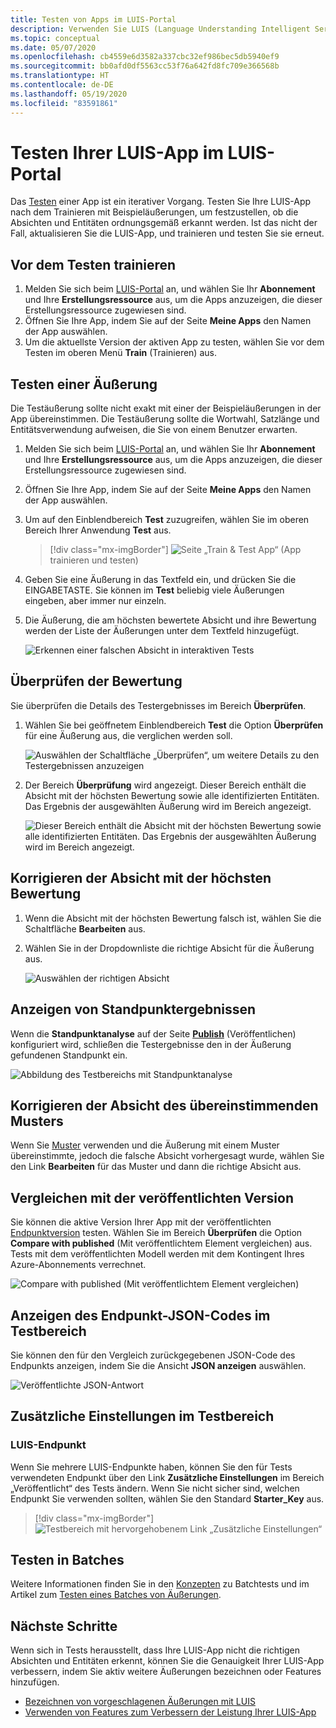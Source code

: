 ```yaml
---
title: Testen von Apps im LUIS-Portal
description: Verwenden Sie LUIS (Language Understanding Intelligent Service), um Ihre Anwendung fortlaufend zu optimieren und ihr Sprachverständnis zu verbessern.
ms.topic: conceptual
ms.date: 05/07/2020
ms.openlocfilehash: cb4559e6d3582a337cbc32ef986bec5db5940ef9
ms.sourcegitcommit: bb0afd0df5563cc53f76a642fd8fc709e366568b
ms.translationtype: HT
ms.contentlocale: de-DE
ms.lasthandoff: 05/19/2020
ms.locfileid: "83591861"
---
```

# <a name="test-your-luis-app-in-the-luis-portal"></a>Testen Ihrer LUIS-App im LUIS-Portal

Das [Testen](luis-concept-test.md) einer App ist ein iterativer Vorgang. Testen Sie Ihre LUIS-App nach dem Trainieren mit Beispieläußerungen, um festzustellen, ob die Absichten und Entitäten ordnungsgemäß erkannt werden. Ist das nicht der Fall, aktualisieren Sie die LUIS-App, und trainieren und testen Sie sie erneut.

<!-- anchors for H2 name changes -->
<a name="train-your-app"></a>
<a name="test-your-app"></a>
<a name="access-the-test-page"></a>
<a name="luis-interactive-testing"></a>

## <a name="train-before-testing"></a>Vor dem Testen trainieren

1. Melden Sie sich beim [LUIS-Portal](https://www.luis.ai) an, und wählen Sie Ihr **Abonnement** und Ihre **Erstellungsressource** aus, um die Apps anzuzeigen, die dieser Erstellungsressource zugewiesen sind.
1. Öffnen Sie Ihre App, indem Sie auf der Seite **Meine Apps** den Namen der App auswählen.
1. Um die aktuellste Version der aktiven App zu testen, wählen Sie vor dem Testen im oberen Menü **Train** (Trainieren) aus.

## <a name="test-an-utterance"></a>Testen einer Äußerung

Die Testäußerung sollte nicht exakt mit einer der Beispieläußerungen in der App übereinstimmen. Die Testäußerung sollte die Wortwahl, Satzlänge und Entitätsverwendung aufweisen, die Sie von einem Benutzer erwarten.

1. Melden Sie sich beim [LUIS-Portal](https://www.luis.ai) an, und wählen Sie Ihr **Abonnement** und Ihre **Erstellungsressource** aus, um die Apps anzuzeigen, die dieser Erstellungsressource zugewiesen sind.
1. Öffnen Sie Ihre App, indem Sie auf der Seite **Meine Apps** den Namen der App auswählen.

1. Um auf den Einblendbereich **Test** zuzugreifen, wählen Sie im oberen Bereich Ihrer Anwendung **Test** aus.

    > [!div class="mx-imgBorder"]
    > ![Seite „Train & Test App“](./media/luis-how-to-interactive-test/test.png) (App trainieren und testen)

1. Geben Sie eine Äußerung in das Textfeld ein, und drücken Sie die EINGABETASTE. Sie können im **Test** beliebig viele Äußerungen eingeben, aber immer nur einzeln.

1. Die Äußerung, die am höchsten bewertete Absicht und ihre Bewertung werden der Liste der Äußerungen unter dem Textfeld hinzugefügt.

    ![Erkennen einer falschen Absicht in interaktiven Tests](./media/luis-how-to-interactive-test/test-weather-1.png)

## <a name="inspect-score"></a>Überprüfen der Bewertung

Sie überprüfen die Details des Testergebnisses im Bereich **Überprüfen**.

1. Wählen Sie bei geöffnetem Einblendbereich **Test** die Option **Überprüfen** für eine Äußerung aus, die verglichen werden soll.

    ![Auswählen der Schaltfläche „Überprüfen“, um weitere Details zu den Testergebnissen anzuzeigen](./media/luis-how-to-interactive-test/inspect.png)

1. Der Bereich **Überprüfung** wird angezeigt. Dieser Bereich enthält die Absicht mit der höchsten Bewertung sowie alle identifizierten Entitäten. Das Ergebnis der ausgewählten Äußerung wird im Bereich angezeigt.

    ![Dieser Bereich enthält die Absicht mit der höchsten Bewertung sowie alle identifizierten Entitäten. Das Ergebnis der ausgewählten Äußerung wird im Bereich angezeigt.](./media/luis-how-to-interactive-test/inspect-panel.png)

## <a name="correct-top-scoring-intent"></a>Korrigieren der Absicht mit der höchsten Bewertung

1. Wenn die Absicht mit der höchsten Bewertung falsch ist, wählen Sie die Schaltfläche **Bearbeiten** aus.

1.  Wählen Sie in der Dropdownliste die richtige Absicht für die Äußerung aus.

    ![Auswählen der richtigen Absicht](./media/luis-how-to-interactive-test/intent-select.png)

## <a name="view-sentiment-results"></a>Anzeigen von Standpunktergebnissen

Wenn die **Standpunktanalyse** auf der Seite **[Publish](luis-how-to-publish-app.md#enable-sentiment-analysis)** (Veröffentlichen) konfiguriert wird, schließen die Testergebnisse den in der Äußerung gefundenen Standpunkt ein.

![Abbildung des Testbereichs mit Standpunktanalyse](./media/luis-how-to-interactive-test/sentiment.png)

## <a name="correct-matched-patterns-intent"></a>Korrigieren der Absicht des übereinstimmenden Musters

Wenn Sie [Muster](luis-concept-patterns.md) verwenden und die Äußerung mit einem Muster übereinstimmte, jedoch die falsche Absicht vorhergesagt wurde, wählen Sie den Link **Bearbeiten** für das Muster und dann die richtige Absicht aus.

## <a name="compare-with-published-version"></a>Vergleichen mit der veröffentlichten Version

Sie können die aktive Version Ihrer App mit der veröffentlichten [Endpunktversion](luis-glossary.md#endpoint) testen. Wählen Sie im Bereich **Überprüfen** die Option **Compare with published** (Mit veröffentlichtem Element vergleichen) aus. Tests mit dem veröffentlichten Modell werden mit dem Kontingent Ihres Azure-Abonnements verrechnet.

![Compare with published (Mit veröffentlichtem Element vergleichen)](./media/luis-how-to-interactive-test/inspect-panel-compare.png)

## <a name="view-endpoint-json-in-test-panel"></a>Anzeigen des Endpunkt-JSON-Codes im Testbereich
Sie können den für den Vergleich zurückgegebenen JSON-Code des Endpunkts anzeigen, indem Sie die Ansicht **JSON anzeigen** auswählen.

![Veröffentlichte JSON-Antwort](./media/luis-how-to-interactive-test/inspect-panel-compare-json.png)

## <a name="additional-settings-in-test-panel"></a>Zusätzliche Einstellungen im Testbereich

### <a name="luis-endpoint"></a>LUIS-Endpunkt

Wenn Sie mehrere LUIS-Endpunkte haben, können Sie den für Tests verwendeten Endpunkt über den Link **Zusätzliche Einstellungen** im Bereich „Veröffentlicht“ des Tests ändern. Wenn Sie nicht sicher sind, welchen Endpunkt Sie verwenden sollten, wählen Sie den Standard **Starter_Key** aus.

> [!div class="mx-imgBorder"]
> ![Testbereich mit hervorgehobenem Link „Zusätzliche Einstellungen“](media/luis-how-to-interactive-test/additional-settings-v3-settings.png)


## <a name="batch-testing"></a>Testen in Batches
Weitere Informationen finden Sie in den [Konzepten](luis-concept-batch-test.md) zu Batchtests und im Artikel zum [Testen eines Batches von Äußerungen](luis-how-to-batch-test.md).

## <a name="next-steps"></a>Nächste Schritte

Wenn sich in Tests herausstellt, dass Ihre LUIS-App nicht die richtigen Absichten und Entitäten erkennt, können Sie die Genauigkeit Ihrer LUIS-App verbessern, indem Sie aktiv weitere Äußerungen bezeichnen oder Features hinzufügen.

* [Bezeichnen von vorgeschlagenen Äußerungen mit LUIS](luis-how-to-review-endpoint-utterances.md)
* [Verwenden von Features zum Verbessern der Leistung Ihrer LUIS-App](luis-how-to-add-features.md)
